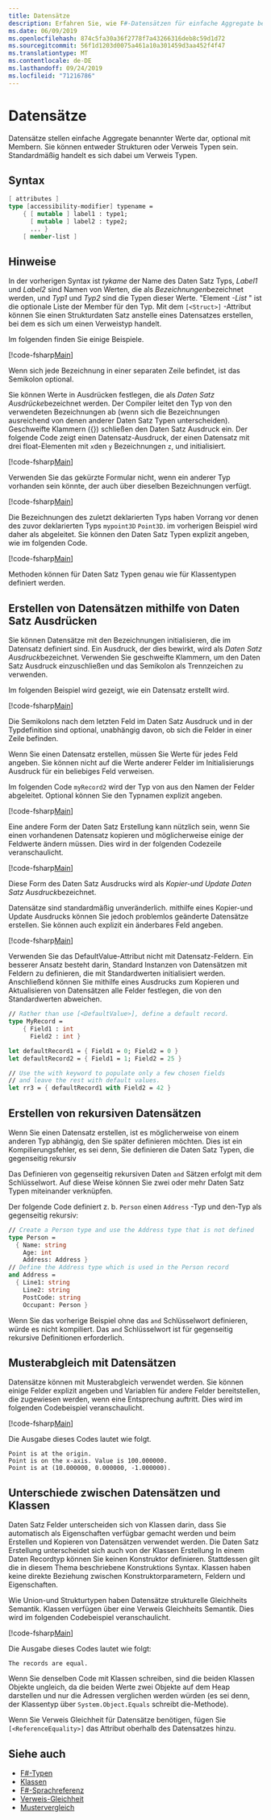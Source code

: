 ```yaml
---
title: Datensätze
description: Erfahren Sie, wie F#-Datensätzen für einfache Aggregate benannter Werte, optional mit Membern darstellen.
ms.date: 06/09/2019
ms.openlocfilehash: 874c5fa30a36f2778f7a43266316deb8c59d1d72
ms.sourcegitcommit: 56f1d1203d0075a461a10a301459d3aa452f4f47
ms.translationtype: MT
ms.contentlocale: de-DE
ms.lasthandoff: 09/24/2019
ms.locfileid: "71216786"
---
```

# <a name="records"></a>Datensätze

Datensätze stellen einfache Aggregate benannter Werte dar, optional mit Membern. Sie können entweder Strukturen oder Verweis Typen sein.  Standardmäßig handelt es sich dabei um Verweis Typen.

## <a name="syntax"></a>Syntax

```fsharp
[ attributes ]
type [accessibility-modifier] typename =
    { [ mutable ] label1 : type1;
      [ mutable ] label2 : type2;
      ... }
    [ member-list ]
```

## <a name="remarks"></a>Hinweise

In der vorherigen Syntax ist *tykame* der Name des Daten Satz Typs, *Label1* und *Label2* sind Namen von Werten, die als *Bezeichnungen*bezeichnet werden, und *Typ1* und *Typ2* sind die Typen dieser Werte. "Element *-List* " ist die optionale Liste der Member für den Typ.  Mit dem `[<Struct>]` -Attribut können Sie einen Strukturdaten Satz anstelle eines Datensatzes erstellen, bei dem es sich um einen Verweistyp handelt.

Im folgenden finden Sie einige Beispiele.

[!code-fsharp[Main](~/samples/snippets/fsharp/lang-ref-1/snippet1901.fs)]

Wenn sich jede Bezeichnung in einer separaten Zeile befindet, ist das Semikolon optional.

Sie können Werte in Ausdrücken festlegen, die als *Daten Satz Ausdrücke*bezeichnet werden. Der Compiler leitet den Typ von den verwendeten Bezeichnungen ab (wenn sich die Bezeichnungen ausreichend von denen anderer Daten Satz Typen unterscheiden). Geschweifte Klammern ({}) schließen den Daten Satz Ausdruck ein. Der folgende Code zeigt einen Datensatz-Ausdruck, der einen Datensatz mit drei float-Elementen mit `x`den `y` Bezeichnungen `z`, und initialisiert.

[!code-fsharp[Main](~/samples/snippets/fsharp/lang-ref-1/snippet1907.fs)]

Verwenden Sie das gekürzte Formular nicht, wenn ein anderer Typ vorhanden sein könnte, der auch über dieselben Bezeichnungen verfügt.

[!code-fsharp[Main](~/samples/snippets/fsharp/lang-ref-1/snippet1903.fs)]

Die Bezeichnungen des zuletzt deklarierten Typs haben Vorrang vor denen des zuvor deklarierten Typs `mypoint3D` `Point3D`. im vorherigen Beispiel wird daher als abgeleitet. Sie können den Daten Satz Typen explizit angeben, wie im folgenden Code.

[!code-fsharp[Main](~/samples/snippets/fsharp/lang-ref-1/snippet1908.fs)]

Methoden können für Daten Satz Typen genau wie für Klassentypen definiert werden.

## <a name="creating-records-by-using-record-expressions"></a>Erstellen von Datensätzen mithilfe von Daten Satz Ausdrücken

Sie können Datensätze mit den Bezeichnungen initialisieren, die im Datensatz definiert sind. Ein Ausdruck, der dies bewirkt, wird als *Daten Satz Ausdruck*bezeichnet. Verwenden Sie geschweifte Klammern, um den Daten Satz Ausdruck einzuschließen und das Semikolon als Trennzeichen zu verwenden.

Im folgenden Beispiel wird gezeigt, wie ein Datensatz erstellt wird.

[!code-fsharp[Main](~/samples/snippets/fsharp/lang-ref-1/snippet1904.fs)]

Die Semikolons nach dem letzten Feld im Daten Satz Ausdruck und in der Typdefinition sind optional, unabhängig davon, ob sich die Felder in einer Zeile befinden.

Wenn Sie einen Datensatz erstellen, müssen Sie Werte für jedes Feld angeben. Sie können nicht auf die Werte anderer Felder im Initialisierungs Ausdruck für ein beliebiges Feld verweisen.

Im folgenden Code `myRecord2` wird der Typ von aus den Namen der Felder abgeleitet. Optional können Sie den Typnamen explizit angeben.

[!code-fsharp[Main](~/samples/snippets/fsharp/lang-ref-1/snippet1905.fs)]

Eine andere Form der Daten Satz Erstellung kann nützlich sein, wenn Sie einen vorhandenen Datensatz kopieren und möglicherweise einige der Feldwerte ändern müssen. Dies wird in der folgenden Codezeile veranschaulicht.

[!code-fsharp[Main](~/samples/snippets/fsharp/lang-ref-1/snippet1906.fs)]

Diese Form des Daten Satz Ausdrucks wird als *Kopier-und Update Daten Satz Ausdruck*bezeichnet.

Datensätze sind standardmäßig unveränderlich. mithilfe eines Kopier-und Update Ausdrucks können Sie jedoch problemlos geänderte Datensätze erstellen. Sie können auch explizit ein änderbares Feld angeben.

[!code-fsharp[Main](~/samples/snippets/fsharp/lang-ref-1/snippet1909.fs)]

Verwenden Sie das DefaultValue-Attribut nicht mit Datensatz-Feldern. Ein besserer Ansatz besteht darin, Standard Instanzen von Datensätzen mit Feldern zu definieren, die mit Standardwerten initialisiert werden. Anschließend können Sie mithilfe eines Ausdrucks zum Kopieren und Aktualisieren von Datensätzen alle Felder festlegen, die von den Standardwerten abweichen.

```fsharp
// Rather than use [<DefaultValue>], define a default record.
type MyRecord =
    { Field1 : int
      Field2 : int }

let defaultRecord1 = { Field1 = 0; Field2 = 0 }
let defaultRecord2 = { Field1 = 1; Field2 = 25 }

// Use the with keyword to populate only a few chosen fields
// and leave the rest with default values.
let rr3 = { defaultRecord1 with Field2 = 42 }
```

## <a name="creating-mutually-recursive-records"></a>Erstellen von rekursiven Datensätzen

Wenn Sie einen Datensatz erstellen, ist es möglicherweise von einem anderen Typ abhängig, den Sie später definieren möchten. Dies ist ein Kompilierungsfehler, es sei denn, Sie definieren die Daten Satz Typen, die gegenseitig rekursiv

Das Definieren von gegenseitig rekursiven Daten `and` Sätzen erfolgt mit dem Schlüsselwort. Auf diese Weise können Sie zwei oder mehr Daten Satz Typen miteinander verknüpfen.

Der folgende Code definiert z. b. `Person` einen `Address` -Typ und den-Typ als gegenseitig rekursiv:

```fsharp
// Create a Person type and use the Address type that is not defined
type Person =
  { Name: string
    Age: int
    Address: Address }
// Define the Address type which is used in the Person record
and Address =
  { Line1: string
    Line2: string
    PostCode: string
    Occupant: Person }
```

Wenn Sie das vorherige Beispiel ohne das `and` Schlüsselwort definieren, würde es nicht kompiliert. Das `and` Schlüsselwort ist für gegenseitig rekursive Definitionen erforderlich.

## <a name="pattern-matching-with-records"></a>Musterabgleich mit Datensätzen

Datensätze können mit Musterabgleich verwendet werden. Sie können einige Felder explizit angeben und Variablen für andere Felder bereitstellen, die zugewiesen werden, wenn eine Entsprechung auftritt. Dies wird im folgenden Codebeispiel veranschaulicht.

[!code-fsharp[Main](~/samples/snippets/fsharp/lang-ref-1/snippet1910.fs)]

Die Ausgabe dieses Codes lautet wie folgt.

```console
Point is at the origin.
Point is on the x-axis. Value is 100.000000.
Point is at (10.000000, 0.000000, -1.000000).
```

## <a name="differences-between-records-and-classes"></a>Unterschiede zwischen Datensätzen und Klassen

Daten Satz Felder unterscheiden sich von Klassen darin, dass Sie automatisch als Eigenschaften verfügbar gemacht werden und beim Erstellen und Kopieren von Datensätzen verwendet werden. Die Daten Satz Erstellung unterscheidet sich auch von der Klassen Erstellung In einem Daten Recordtyp können Sie keinen Konstruktor definieren. Stattdessen gilt die in diesem Thema beschriebene Konstruktions Syntax. Klassen haben keine direkte Beziehung zwischen Konstruktorparametern, Feldern und Eigenschaften.

Wie Union-und Strukturtypen haben Datensätze strukturelle Gleichheits Semantik. Klassen verfügen über eine Verweis Gleichheits Semantik. Dies wird im folgenden Codebeispiel veranschaulicht.

[!code-fsharp[Main](~/samples/snippets/fsharp/lang-ref-1/snippet1911.fs)]

Die Ausgabe dieses Codes lautet wie folgt:

```console
The records are equal.
```

Wenn Sie denselben Code mit Klassen schreiben, sind die beiden Klassen Objekte ungleich, da die beiden Werte zwei Objekte auf dem Heap darstellen und nur die Adressen verglichen werden würden (es sei denn, der Klassentyp über `System.Object.Equals` schreibt die-Methode).

Wenn Sie Verweis Gleichheit für Datensätze benötigen, fügen Sie `[<ReferenceEquality>]` das Attribut oberhalb des Datensatzes hinzu.

## <a name="see-also"></a>Siehe auch

- [F#-Typen](fsharp-types.md)
- [Klassen](classes.md)
- [F#-Sprachreferenz](index.md)
- [Verweis-Gleichheit](https://msdn.microsoft.com/visualfsharpdocs/conceptual/core.referenceequalityattribute-class-%5bfsharp%5d)
- [Mustervergleich](pattern-matching.md)
